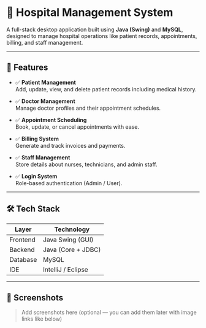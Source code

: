 # 🏥 Hospital Management System

A full-stack desktop application built using **Java (Swing)** and **MySQL**, designed to manage hospital operations like patient records, appointments, billing, and staff management.

---

## 📌 Features

- ✅ **Patient Management**  
  Add, update, view, and delete patient records including medical history.

- ✅ **Doctor Management**  
  Manage doctor profiles and their appointment schedules.

- ✅ **Appointment Scheduling**  
  Book, update, or cancel appointments with ease.

- ✅ **Billing System**  
  Generate and track invoices and payments.

- ✅ **Staff Management**  
  Store details about nurses, technicians, and admin staff.

- ✅ **Login System**  
  Role-based authentication (Admin / User).

---

## 🛠️ Tech Stack

| Layer         | Technology         |
|---------------|---------------------|
| Frontend      | Java Swing (GUI)    |
| Backend       | Java (Core + JDBC)  |
| Database      | MySQL               |
| IDE           | IntelliJ / Eclipse  |

---

## 📸 Screenshots

> Add screenshots here (optional — you can add them later with image links like below)


